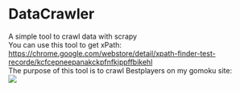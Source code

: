 # DataCrawler
A simple tool to crawl data with scrapy </br>
You can use this tool to get xPath: https://chrome.google.com/webstore/detail/xpath-finder-test-recorde/kcfcepneepanakckpfnfkjppffbikehl </br>
The purpose of this tool is to crawl Bestplayers on my gomoku site: </br>
<img src = "https://github.com/minhnghianguyen75/DataCrawler/blob/master/image.png"></img>
